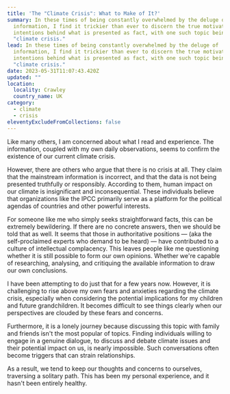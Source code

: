 ```yaml
---
title: 'The "Climate Crisis": What to Make of It?'
summary: In these times of being constantly overwhelmed by the deluge of
  information, I find it trickier than ever to discern the true motivations and
  intentions behind what is presented as fact, with one such topic being the
  "climate crisis."
lead: In these times of being constantly overwhelmed by the deluge of
  information, I find it trickier than ever to discern the true motivations and
  intentions behind what is presented as fact, with one such topic being the
  "climate crisis."
date: 2023-05-31T11:07:43.420Z
updated: ""
location:
  locality: Crawley
  country_name: UK
category:
  - climate
  - crisis
eleventyExcludeFromCollections: false
---
```

Like many others, I am concerned about what I read and experience. The information, coupled with my own daily observations, seems to confirm the existence of our current climate crisis.

However, there are others who argue that there is no crisis at all. They claim that the mainstream information is incorrect, and that the data is not being presented truthfully or responsibly. According to them, human impact on our climate is insignificant and inconsequential. These individuals believe that organizations like the IPCC primarily serve as a platform for the political agendas of countries and other powerful interests.

For someone like me who simply seeks straightforward facts, this can be extremely bewildering. If there are no concrete answers, then we should be told that as well. It seems that those in authoritative positions — (aka the self-proclaimed experts who demand to be heard) — have contributed to a culture of intellectual complacency. This leaves people like me questioning whether it is still possible to form our own opinions. Whether we're capable of researching, analysing, and critiquing the available information to draw our own conclusions.

I have been attempting to do just that for a few years now. However, it is challenging to rise above my own fears and anxieties regarding the climate crisis, especially when considering the potential implications for my children and future grandchildren. It becomes difficult to see things clearly when our perspectives are clouded by these fears and concerns.

Furthermore, it is a lonely journey because discussing this topic with family and friends isn't the most popular of topics. Finding individuals willing to engage in a genuine dialogue, to discuss and debate climate issues and their potential impact on us, is nearly impossible. Such conversations often become triggers that can strain relationships.

As a result, we tend to keep our thoughts and concerns to ourselves, traversing a solitary path. This has been my personal experience, and it hasn't been entirely healthy.